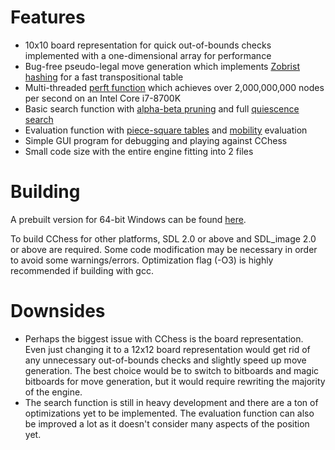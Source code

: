 # Features
- 10x10 board representation for quick out-of-bounds checks implemented with a one-dimensional array for performance
- Bug-free pseudo-legal move generation which implements [Zobrist hashing](https://www.chessprogramming.org/Zobrist_Hashing) for a fast transpositional table
- Multi-threaded [perft function](https://www.chessprogramming.org/Perft) which achieves over 2,000,000,000 nodes per second on an Intel Core i7-8700K
- Basic search function with [alpha-beta pruning](https://www.chessprogramming.org/Alpha-Beta) and full [quiescence search](https://www.chessprogramming.org/Quiescence_Search)
- Evaluation function with [piece-square tables](https://www.chessprogramming.org/Piece-Square_Tables) and [mobility](https://www.chessprogramming.org/Mobility) evaluation
- Simple GUI program for debugging and playing against CChess
- Small code size with the entire engine fitting into 2 files

# Building
A prebuilt version for 64-bit Windows can be found [here](https://drive.google.com/file/d/1SBJqhRCkqKmAC0Je1vTg0PrPl5ksx__K/view?usp=sharing).

To build CChess for other platforms, SDL 2.0 or above and SDL_image 2.0 or above are required. Some code modification may be necessary in order to avoid some warnings/errors. Optimization flag (-O3) is highly recommended if building with gcc.

# Downsides
- Perhaps the biggest issue with CChess is the board representation. Even just changing it to a 12x12 board representation would get rid of any unnecessary out-of-bounds checks and slightly speed up move generation. The best choice would be to switch to bitboards and magic bitboards for move generation, but it would require rewriting the majority of the engine.
- The search function is still in heavy development and there are a ton of optimizations yet to be implemented. The evaluation function can also be improved a lot as it doesn't consider many aspects of the position yet.
